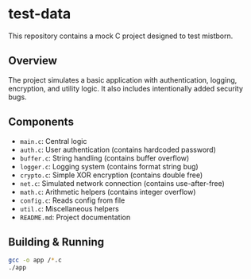 # test-data
This repository contains a mock C project designed to test mistborn.

## Overview

The project simulates a basic application with authentication, logging, encryption, and utility logic. It also includes intentionally added security bugs.

## Components

- `main.c`: Central logic
- `auth.c`: User authentication (contains hardcoded password)
- `buffer.c`: String handling (contains buffer overflow)
- `logger.c`: Logging system (contains format string bug)
- `crypto.c`: Simple XOR encryption (contains double free)
- `net.c`: Simulated network connection (contains use-after-free)
- `math.c`: Arithmetic helpers (contains integer overflow)
- `config.c`: Reads config from file
- `util.c`: Miscellaneous helpers
- `README.md`: Project documentation

## Building & Running
```bash
gcc -o app /*.c
./app
